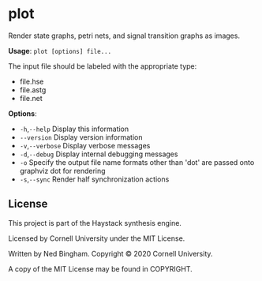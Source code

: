 # plot
Render state graphs, petri nets, and signal transition graphs as images.

**Usage**: `plot [options] file...`

The input file should be labeled with the appropriate type:
 - file.hse
 - file.astg
 - file.net

**Options**:
 - `-h`,`--help`      Display this information
 -    `--version`   Display version information
 - `-v`,`--verbose`   Display verbose messages
 - `-d`,`--debug`     Display internal debugging messages
 - `-o`             Specify the output file name
    formats other than 'dot' are passed onto graphviz dot for rendering
 - `-s`,`--sync`		Render half synchronization actions

## License

This project is part of the Haystack synthesis engine.

Licensed by Cornell University under the MIT License.

Written by Ned Bingham.
Copyright © 2020 Cornell University.

A copy of the MIT License may be found in COPYRIGHT.

